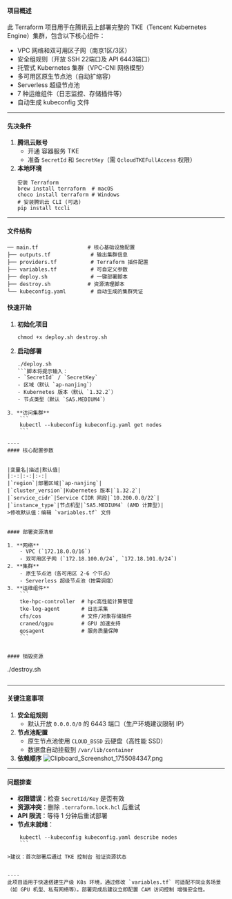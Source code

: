 #### 项目概述

此 Terraform 项目用于在腾讯云上部署完整的 TKE（Tencent Kubernetes Engine）集群，包含以下核心组件：
- VPC 网络和双可用区子网（南京1区/3区）
- 安全组规则（开放 SSH 22端口及 API 6443端口）
- 托管式 Kubernetes 集群（VPC-CNI 网络模型）
- 多可用区原生节点池（自动扩缩容）
- Serverless 超级节点池
- 7 种运维组件（日志监控、存储插件等）
- 自动生成 kubeconfig 文件


----
#### 先决条件

1. ​**腾讯云账号**​
	- 开通 容器服务 TKE
	- 准备 `SecretId` 和 `SecretKey`（需 `QcloudTKEFullAccess` 权限）
2. ​**本地环境**​
	```
	安装 Terraform
	brew install terraform  # macOS
	choco install terraform # Windows
	# 安装腾讯云 CLI (可选)
	pip install tccli
	```


----
#### 文件结构

```
── main.tf                # 核心基础设施配置
├── outputs.tf             # 输出集群信息
├── providers.tf           # Terraform 插件配置
├── variables.tf           # 可自定义参数
├── deploy.sh              # 一键部署脚本
├── destroy.sh            # 资源清理脚本
└── kubeconfig.yaml        # 自动生成的集群凭证
```

#### 快速开始

1. ​**初始化项目**​
	```
	chmod +x deploy.sh destroy.sh
	```
2. ​**启动部署**​
	```
	./deploy.sh
	```脚本将提示输入：
	- `SecretId` / `SecretKey`
	- 区域（默认 `ap-nanjing`）
	- Kubernetes 版本（默认 `1.32.2`）
	- 节点类型（默认 `SA5.MEDIUM4`）
```
3. ​**访问集群**​
	```
	kubectl --kubeconfig kubeconfig.yaml get nodes
	```

----
#### 核心配置参数


|变量名|描述|默认值|
|:-:|:-:|:-:|
|`region`|部署区域|`ap-nanjing`|
|`cluster_version`|Kubernetes 版本|`1.32.2`|
|`service_cidr`|Service CIDR 网段|`10.200.0.0/22`|
|`instance_type`|节点机型|`SA5.MEDIUM4` (AMD 计算型)|
>修改默认值：编辑 `variables.tf` 文件


#### 部署资源清单

1. ​**网络**​
	- VPC (`172.18.0.0/16`)
	- 双可用区子网 (`172.18.100.0/24`, `172.18.101.0/24`)
2. ​**集群**​
	- 原生节点池（各可用区 2-6 个节点）
	- Serverless 超级节点池（按需调度）
3. ​**运维组件**​
	```
	tke-hpc-controller  # hpc高性能计算管理
	tke-log-agent       # 日志采集
	cfs/cos             # 文件/对象存储插件
	craned/qgpu         # GPU 加速支持
	qosagent            # 服务质量保障
	```


#### 销毁资源

```
./destroy.sh
```>注意：这将永久删除 VPC/集群/节点等所有资源
```

----
#### 关键注意事项

1. ​**安全组规则**​
	- 默认开放 `0.0.0.0/0` 的 6443 端口（生产环境建议限制 IP）
2. ​**节点池配置**​
	- 原生节点池使用 `CLOUD_BSSD` 云硬盘（高性能 SSD）
	- 数据盘自动挂载到 `/var/lib/container`
3. ​**依赖顺序**​
![Clipboard_Screenshot_1755084347.png](/tencent/api/attachments/s3/url?attachmentid=34173158)


----
#### 问题排查

- ​**权限错误**​：检查 `SecretId/Key` 是否有效
- ​**资源冲突**​：删除 `.terraform.lock.hcl` 后重试
- ​**API 限流**​：等待 1 分钟后重试部署
- ​**节点未就绪**​：
```
	kubectl --kubeconfig kubeconfig.yaml describe nodes
	```

>建议：首次部署后通过 TKE 控制台 验证资源状态


----
此项目适用于快速搭建生产级 K8s 环境，通过修改 `variables.tf` 可适配不同业务场景（如 GPU 机型、私有网络等）。部署完成后建议立即配置 CAM 访问控制 增强安全性。
